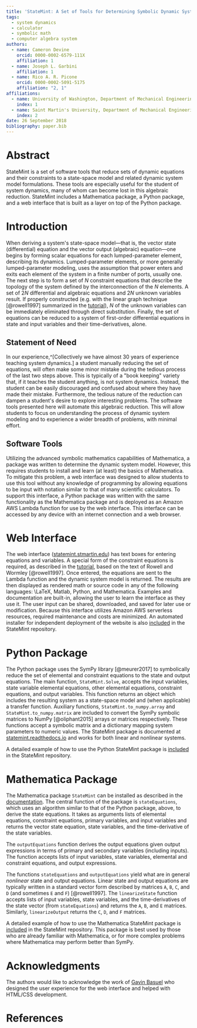 ```yaml
---
title: 'StateMint: A Set of Tools for Determining Symbolic Dynamic System Models Using Linear Graph Methods'
tags:
  - system dynamics
  - calculator
  - symbolic math
  - computer algebra system
authors:
  - name: Cameron Devine
    orcid: 0000-0002-6579-111X
    affiliation: 1
  - name: Joseph L. Garbini
    affiliation: 1
  - name: Rico A. R. Picone
    orcid: 0000-0002-5091-5175
    affiliation: "2, 1"
affiliations:
  - name: University of Washington, Department of Mechanical Engineering
    index: 1
  - name: Saint Martin's University, Department of Mechanical Engineering
    index: 2
date: 26 September 2018
bibliography: paper.bib
---
```


# Abstract

StateMint is a set of software tools that reduce sets of dynamic equations and their constraints to a state-space model and related dynamic system model formulations.
These tools are especially useful for the student of system dynamics, many of whom can become lost in this algebraic reduction.
StateMint includes a Mathematica package, a Python package, and a web interface that is built as a layer on top of the Python package.

# Introduction

When deriving a system's state-space model&mdash;that is, the vector state (differential) equation and the vector output (algebraic) equation&mdash;one begins by forming scalar equations for each lumped-parameter element, describing its dynamics.
Lumped-parameter elements, or more generally lumped-parameter modeling, uses the assumption that power enters and exits each element of the system in a finite number of ports, usually one.
The next step is to form a set of $N$ constraint equations that describe the topology of the system defined by the interconnection of the $N$ elements.
A set of $2N$ differential and algebraic equations and $2N$ unknown variables result.
If properly constructed (e.g. with the linear graph technique [@rowell1997] summarized in the [tutorial](https://github.com/CameronDevine/StateMint/blob/master/tutorial.md)), $N$ of the unknown variables can be immediately eliminated through direct substitution.
Finally, the set of equations can be reduced to a system of first-order differential equations in state and input variables and their time-derivatives, alone.

## Statement of Need

In our experience,^[Collectively we have almost 30 years of experience teaching system dynamics.] a student manually reducing the set of equations, will often make some minor mistake during the tedious process of the last two steps above.
This is typically of a "book keeping" variety that, if it teaches the student anything, is not system dynamics.
Instead, the student can be easily discouraged and confused about where they have made their mistake.
Furthermore, the tedious nature of the reduction can dampen a student's desire to explore interesting problems.
The software tools presented here will automate this algebraic reduction.
This will allow students to focus on understanding the process of dynamic system modeling and to experience a wider breadth of problems, with minimal effort.

## Software Tools

Utilizing the advanced symbolic mathematics capabilities of Mathematica, a package was written to determine the dynamic system model.
However, this requires students to install and learn (at least) the basics of Mathematica.
To mitigate this problem, a web interface was designed to allow students to use this tool without any knowledge of programming by allowing equations to be input with notation similar to that of many scientific calculators.
To support this interface, a Python package was written with the same functionality as the Mathematica package and is deployed as an Amazon AWS Lambda function for use by the web interface.
This interface can be accessed by any device with an internet connection and a web browser.

# Web Interface

The web interface ([statemint.stmartin.edu](http://statemint.stmartin.edu/)) has text boxes for entering equations and variables.
A special form of the constraint equations is required, as described in the [tutorial](https://github.com/CameronDevine/StateMint/blob/master/tutorial.md), based on the text of Rowell and Wormley [@rowell1997].
Once entered, the equations are sent to the Lambda function and the dynamic system model is returned.
The results are then displayed as rendered math or source code in any of the following languages: \LaTeX, Matlab, Python, and Mathematica.
Examples and documentation are built-in, allowing the user to learn the interface as they use it.
The user input can be shared, downloaded, and saved for later use or modification.
Because this interface utilizes Amazon AWS serverless resources, required maintenance and costs are minimized.
An automated installer for independent deployment of the website is also [included](https://github.com/CameronDevine/StateMint/tree/master/web) in the StateMint repository.

# Python Package

The Python package uses the SymPy library [@meurer2017] to symbolically reduce the set of elemental and constraint equations to the state and output equations.
The main function, `StateMint.Solve`, accepts the input variables, state variable elemental equations, other elemental equations, constraint equations, and output variables.
This function returns an object which includes the resulting system as a state-space model and (when applicable) a transfer function.
Auxiliary functions, `StateMint.to_numpy.array` and `StateMint.to_numpy.matrix` are included to convert the SymPy symbolic matrices to NumPy [@oliphant2015] arrays or matrices respectively.
These functions accept a symbolic matrix and a dictionary mapping system parameters to numeric values.
The StateMint package is documented at [statemint.readthedocs.io](https://statemint.readthedocs.io/en/latest/) and works for both linear and nonlinear systems.

A detailed example of how to use the Python StateMint package is [included](https://github.com/CameronDevine/StateMint/blob/master/python/Example.ipynb) in the StateMint repository.

# Mathematica Package

The Mathematica package `StateMint` can be installed as described in the [documentation](https://github.com/CameronDevine/StateMint/blob/master/mathematica/README.md). The central function of the package is `stateEquations`, which uses an algorithm similar to that of the Python package, above, to derive the state equations. It takes as arguments lists of elemental equations, constraint equations, primary variables, and input variables and returns the vector state equation, state variables, and the time-derivative of the state variables.

The `outputEquations` function derives the output equations given output expressions in terms of primary and secondary variables (including inputs). The function accepts lists of input variables, state variables, elemental and constraint equations, and output expressions.

The functions `stateEquations` and `outputEquations` yield what are in general *nonlinear* state and output equations. Linear state and output equations are typically written in a standard vector form described by matrices `A`, `B`, `C`, and `D` (and sometimes `E` and `F`) [@rowell1997]. The `linearizeState` function accepts lists of input variables, state variables, and the time-derivatives of the state vector (from `stateEquations`) and returns the `A`, `B`, and `E` matrices. Similarly, `linearizeOutput` returns the `C`, `D`, and `F` matrices.

A detailed example of how to use the Mathematica StateMint package is [included](https://github.com/CameronDevine/StateMint/blob/master/mathematica/Example.nb) in the StateMint repository.
This package is best used by those who are already familiar with Mathematica, or for more complex problems where Mathematica may perform better than SymPy.

# Acknowledgments

The authors would like to acknowledge the work of [Gavin Basuel](https://www.gavinbasuel.com/) who designed the user experience for the web interface and helped with HTML/CSS development.

# References
